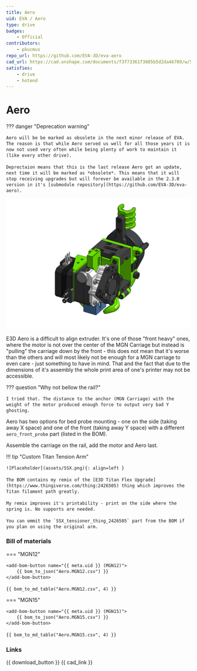 ```yaml
---
title: Aero
uid: EVA / Aero
type: drive
badges:
    - Official
contributors: 
    - pkucmus
repo_url: https://github.com/EVA-3D/eva-aero
cad_url: https://cad.onshape.com/documents/f3f73361f3085b5d2da46709/w/5849cc3ab4949426cacc9c89/e/12710eca96e60afa44cee204
satisfies:
    - drive
    - hotend
---
```

# Aero

??? danger "Deprecation warning"

    Aero will be be marked as obsolete in the next minor release of EVA. The reason is that while Aero served us well for all those years it is now not used very often while being plenty of work to maintain it (like every other drive).

    Deprectaion means that this is the last release Aero got an update, next time it will be marked as *obsolete*. This means that it will stop receiving upgrades but will forever be available in the 2.3.0 version in it's [submodule repository](https://github.com/EVA-3D/eva-aero).

![preview](assets/Aero.__ALL__.png)

E3D Aero is a difficult to align extruder. It's one of those "front heavy" ones, where the motor is not over the center of the MGN Carriage but instead is "pulling" the carriage down by the front - this does not mean that it's worse than the others and will most likely not be enough for a MGN carriage to even care - just something to have in mind. That and the fact that due to the dimensions of it's assembly the whole print area of one's printer may not be accessible.

??? question "Why not bellow the rail?"

    I tried that. The distance to the anchor (MGN Carriage) with the weight of the motor produced enough force to output very bad Y ghosting. 

Aero has two options for bed probe mounting - one on the side (taking away X space) and one of the front (taking away Y space) with a different `aero_front_probe` part (listed in the BOM).

Assemble the carriage on the rail, add the motor and Aero last.

!!! tip "Custom Titan Tension Arm"

    ![Placeholder](assets/SSX.png){: align=left }

    The BOM contains my remix of the [E3D Titan Flex Upgrade](https://www.thingiverse.com/thing:2426505) thing which improves the Titan filament path greatly.

    My remix improves it's printability - print on the side where the spring is. No supports are needed.

    You can ommit the `SSX_tensioner_thing_2426505` part from the BOM if you plan on using the original arm.

### Bill of materials

=== "MGN12"

    <add-bom-button name="{{ meta.uid }} (MGN12)">
        {{ bom_to_json("Aero.MGN12.csv") }}
    </add-bom-button>
    
    {{ bom_to_md_table("Aero.MGN12.csv", 4) }}


=== "MGN15"

    <add-bom-button name="{{ meta.uid }} (MGN15)">
        {{ bom_to_json("Aero.MGN15.csv") }}
    </add-bom-button>
    
    {{ bom_to_md_table("Aero.MGN15.csv", 4) }}

### Links

{{ download_button }}
{{ cad_link }}

